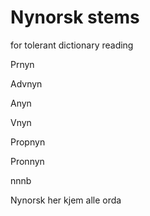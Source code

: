 # Nynorsk stems 
for tolerant dictionary reading

Prnyn 

Advnyn 

Anyn 

Vnyn 


Propnyn 

Pronnyn 

nnnb 

Nynorsk  her kjem alle orda










